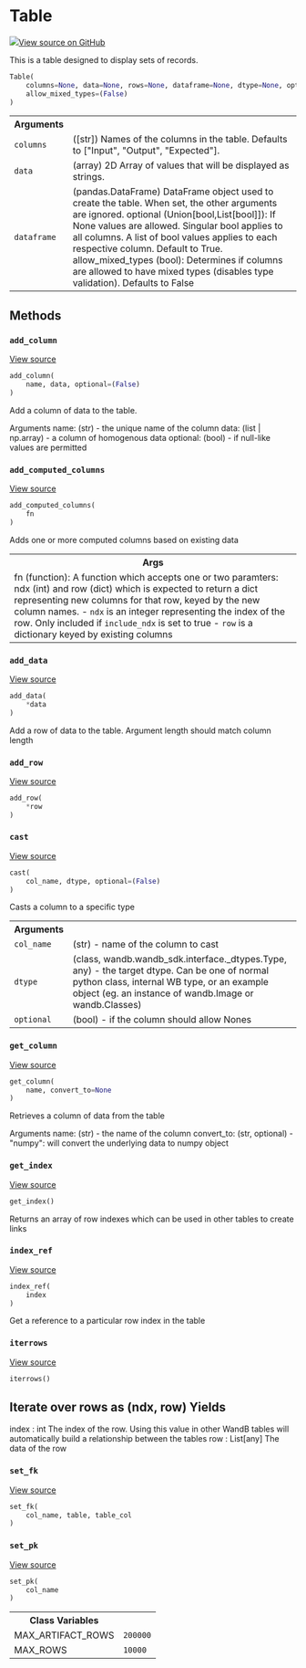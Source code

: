 # Table



[![](https://www.tensorflow.org/images/GitHub-Mark-32px.png)View source on GitHub](https://www.github.com/wandb/client/tree/v0.10.28/wandb/data_types.py#L147-L785)




This is a table designed to display sets of records.

```python
Table(
    columns=None, data=None, rows=None, dataframe=None, dtype=None, optional=(True),
    allow_mixed_types=(False)
)
```





<!-- Tabular view -->
<table>
<tr><th>Arguments</th></tr>

<tr>
<td>
<code>columns</code>
</td>
<td>
([str]) Names of the columns in the table.
Defaults to ["Input", "Output", "Expected"].
</td>
</tr><tr>
<td>
<code>data</code>
</td>
<td>
(array) 2D Array of values that will be displayed as strings.
</td>
</tr><tr>
<td>
<code>dataframe</code>
</td>
<td>
(pandas.DataFrame) DataFrame object used to create the table.
When set, the other arguments are ignored.
optional (Union[bool,List[bool]]): If None values are allowed. Singular bool
applies to all columns. A list of bool values applies to each respective column.
Default to True.
allow_mixed_types (bool): Determines if columns are allowed to have mixed types (disables type validation). Defaults to False
</td>
</tr>
</table>



## Methods

<h3 id="add_column"><code>add_column</code></h3>

<a target="_blank" href="https://www.github.com/wandb/client/tree/v0.10.28/wandb/data_types.py#L683-L722">View source</a>

```python
add_column(
    name, data, optional=(False)
)
```

Add a column of data to the table.

Arguments
    name: (str) - the unique name of the column
    data: (list | np.array) - a column of homogenous data
    optional: (bool) - if null-like values are permitted

<h3 id="add_computed_columns"><code>add_computed_columns</code></h3>

<a target="_blank" href="https://www.github.com/wandb/client/tree/v0.10.28/wandb/data_types.py#L765-L785">View source</a>

```python
add_computed_columns(
    fn
)
```

Adds one or more computed columns based on existing data


<!-- Tabular view -->
<table>
<tr><th>Args</th></tr>
<tr>
<td>
fn (function): A function which accepts one or two paramters: ndx (int) and row (dict)
which is expected to return a dict representing new columns for that row, keyed
by the new column names.
- <code>ndx</code> is an integer representing the index of the row. Only included if <code>include_ndx</code>
is set to true
- <code>row</code> is a dictionary keyed by existing columns
</td>
</tr>

</table>



<h3 id="add_data"><code>add_data</code></h3>

<a target="_blank" href="https://www.github.com/wandb/client/tree/v0.10.28/wandb/data_types.py#L367-L397">View source</a>

```python
add_data(
    *data
)
```

Add a row of data to the table. Argument length should match column length


<h3 id="add_row"><code>add_row</code></h3>

<a target="_blank" href="https://www.github.com/wandb/client/tree/v0.10.28/wandb/data_types.py#L363-L365">View source</a>

```python
add_row(
    *row
)
```




<h3 id="cast"><code>cast</code></h3>

<a target="_blank" href="https://www.github.com/wandb/client/tree/v0.10.28/wandb/data_types.py#L262-L316">View source</a>

```python
cast(
    col_name, dtype, optional=(False)
)
```

Casts a column to a specific type


<!-- Tabular view -->
<table>
<tr><th>Arguments</th></tr>

<tr>
<td>
<code>col_name</code>
</td>
<td>
(str) - name of the column to cast
</td>
</tr><tr>
<td>
<code>dtype</code>
</td>
<td>
(class, wandb.wandb_sdk.interface._dtypes.Type, any) - the target dtype. Can be one of
normal python class, internal WB type, or an example object (eg. an instance of wandb.Image or wandb.Classes)
</td>
</tr><tr>
<td>
<code>optional</code>
</td>
<td>
(bool) - if the column should allow Nones
</td>
</tr>
</table>



<h3 id="get_column"><code>get_column</code></h3>

<a target="_blank" href="https://www.github.com/wandb/client/tree/v0.10.28/wandb/data_types.py#L724-L747">View source</a>

```python
get_column(
    name, convert_to=None
)
```

Retrieves a column of data from the table

Arguments
    name: (str) - the name of the column
    convert_to: (str, optional)
        - "numpy": will convert the underlying data to numpy object

<h3 id="get_index"><code>get_index</code></h3>

<a target="_blank" href="https://www.github.com/wandb/client/tree/v0.10.28/wandb/data_types.py#L749-L756">View source</a>

```python
get_index()
```

Returns an array of row indexes which can be used in other tables to create links


<h3 id="index_ref"><code>index_ref</code></h3>

<a target="_blank" href="https://www.github.com/wandb/client/tree/v0.10.28/wandb/data_types.py#L758-L763">View source</a>

```python
index_ref(
    index
)
```

Get a reference to a particular row index in the table


<h3 id="iterrows"><code>iterrows</code></h3>

<a target="_blank" href="https://www.github.com/wandb/client/tree/v0.10.28/wandb/data_types.py#L562-L575">View source</a>

```python
iterrows()
```

Iterate over rows as (ndx, row)
Yields
------
index : int
    The index of the row. Using this value in other WandB tables
    will automatically build a relationship between the tables
row : List[any]
    The data of the row

<h3 id="set_fk"><code>set_fk</code></h3>

<a target="_blank" href="https://www.github.com/wandb/client/tree/v0.10.28/wandb/data_types.py#L582-L586">View source</a>

```python
set_fk(
    col_name, table, table_col
)
```




<h3 id="set_pk"><code>set_pk</code></h3>

<a target="_blank" href="https://www.github.com/wandb/client/tree/v0.10.28/wandb/data_types.py#L577-L580">View source</a>

```python
set_pk(
    col_name
)
```








<!-- Tabular view -->
<table>
<tr><th>Class Variables</th></tr>

<tr>
<td>
MAX_ARTIFACT_ROWS<a id="MAX_ARTIFACT_ROWS"></a>
</td>
<td>
<code>200000</code>
</td>
</tr><tr>
<td>
MAX_ROWS<a id="MAX_ROWS"></a>
</td>
<td>
<code>10000</code>
</td>
</tr>
</table>

